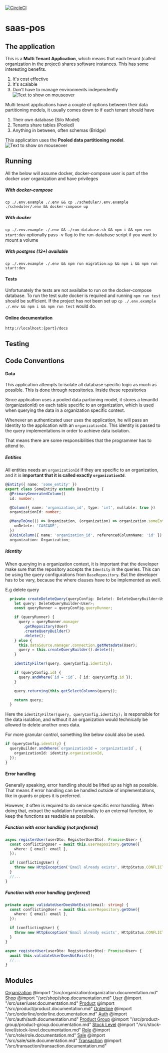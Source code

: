 [![CircleCI](https://dl.circleci.com/status-badge/img/gh/JonasGroenbek/shops-service/tree/main.svg?style=svg)](https://dl.circleci.com/status-badge/redirect/gh/JonasGroenbek/shops-service/tree/main)

# saas-pos

## The application

This is a **Multi Tenant Application**, which means that each tenant (called organization in the project) shares software instances. This has some interesting benefits.

1. It's cost effective
2. It's scalable
3. Don't have to manage environments independently
   ![](/assets/single_multi_tenant.png 'Text to show on mouseover')

Multi tenant applications have a couple of options between their data partitioning models, it usually comes down to if each tenant should have

1. Their own database (Silo Model)
2. Tenants share tables (Pooled)
3. Anything in between, often schemas (Bridge)

This application uses the **Pooled data partitioning model**.
![](/assets/partitioning_models.png 'Text to show on mouseover')

## Running

All the below will assume docker, docker-compose user is part of the docker user organization and have privileges

##### With docker-compose

`cp ./.env.example ./.env && cp ./scheduler/.env.example ./scheduler/.env && docker-compose up`

##### With docker

`cp ./.env.example ./.env && ./run-database.sh && npm i && npm run start:dev` optionally pass -v flag to the run-database script if you want to mount a volume

##### With postgres (13+) available

`cp ./.env.example ./.env && npm run migration:up && npm i && npm run start:dev`

#### Tests

Unfortunately the tests are not availalbe to run on the docker-compose database. To run the test suite docker is required and running `npm run test` should be sufficient. If the project has not been set up `cp ./.env.example ./.env && npm i && npm run test` would do.

#### Online documentation

`http://localhost:{port}/docs`

## Testing

## Code Conventions

#### Data

This application attempts to isolate all database specific logic as much as possible. This is done through repositories. Inside these repositories

Since application uses a pooled data partioning model, it stores a tenantId (organizationId) on each table specific to an organization, which is used when querying the data in a organization specific context.

Whenever an authenticated user uses the application, he will pass an Identity to the application with an `organizationId`. This identity is passed to the query implementations in order to achieve data isolation.

That means there are some responsibilities that the programmer has to attend to.

##### Entities

All entities needs an `organizationId` if they are specific to an organization, and it is **important that it is called exactly `organizationId`**.

```ts
@Entity({ name: 'some_entity' })
export class SomeEntity extends BaseEntity {
  @PrimaryGeneratedColumn()
  id: number;

  @Column({ name: 'organization_id', type: 'int', nullable: true })
  organizationId: number;

  @ManyToOne(() => Organization, (organization) => organization.someEntities, {
    onDelete: 'CASCADE',
  })
  @JoinColumn({ name: 'organization_id', referencedColumnName: 'id' })
  organization: Organization;
```

##### Identity

When querying in a organization context, it is important that the developer make sure that the repository accepts the `Identity` in the queries. This can be using the query configurations from `BaseRepository`. But the developer has to be vary, because the where clauses have to be implemented as well.

E.g delete query

```ts
  private createDeleteQuery(queryConfig: Delete): DeleteQueryBuilder<User> {
    let query: DeleteQueryBuilder<User>;
    const queryRunner = queryConfig.queryRunner;

    if (queryRunner) {
      query = queryRunner.manager
        .getRepository(User)
        .createQueryBuilder()
        .delete();
    } else {
      this.dataSource.manager.connection.getMetadata(User);
      query = this.createQueryBuilder().delete();
    }

    identityFilter(query, queryConfig.identity);

    if (queryConfig.id) {
      query.andWhere(`id = :id`, { id: queryConfig.id });
    }

    query.returning(this.getSelectColumns(query));

    return query;
  }
```

Here the `identityFilter(query, queryConfig.identity);` is responsible for the data isolation, and without it an organization would technically be allowed to delete another ones data.

For more granular control, something like below could also be used.

```ts
if (queryConfig.identity) {
  queryBuilder.andWhere(`organizationId = :organizationId`, {
    organizationId: identity.organizationId,
  });
}
```

#### Error handling

Generally speaking, error handling should be lifted up as high as possible. That means if error handling can be handled outside of implementations, like in guards or pipes it is preferred.

However, it often is required to do service specific error handling. When doing that, extract the validation functionality to an external funciton, to keep the functions as readable as possible.

##### Function with error handling (not preferred)

```ts
async registerUser(userDto: RegisterUserDto): Promise<User> {
  const conflictingUser = await this.userRepository.getOne({
    where: { email: email },
  });

  if (conflictingUser) {
    throw new HttpException('Email already exists', HttpStatus.CONFLICT);
  }
  //...
}
```

##### Function with error handling (preferred)

```ts
private async validateUserDoesNotExist(email: string) {
  const conflictingUser = await this.userRepository.getOne({
    where: { email: email },
  });

  if (conflictingUser) {
    throw new HttpException('Email already exists', HttpStatus.CONFLICT);
  }
}

async registerUser(userDto: RegisterUserDto): Promise<User> {
  await this.validateUserDoesNotExist();
  //...
}
```

## Modules

[Organization](/src/organization/organization.documentation.md)
@import "/src/organization/organization.documentation.md"
[Shop](/src/shop/shop.documentation.md)
@import "/src/shop/shop.documentation.md"
[User](/src/user/user.documentation.md)
@import "/src/user/user.documentation.md"
[Product](/src/product/product.documentation.md)
@import "/src/product/product.documentation.md"
[Orderline](/src/orderline/orderline.documentation.md)
@import "/src/orderline/orderline.documentation.md"
[Auth](/src/auth/auth.documentation.md)
@import "/src/auth/auth.documentation.md"
[Product Group](/src/product-group/product-group.documentation.md)
@import "/src/product-group/product-group.documentation.md"
[Stock Level](/src/stock-level/stock-level.documentation.md)
@import "/src/stock-level/stock-level.documentation.md"
[Role](/src/role/role.documentation.md)
@import "/src/role/role.documentation.md"
[Sale](/src/sale/sale.documentation.md)
@import "/src/sale/sale.documentation.md"
[Transaction](/src/transaction/transaction.documentation.md)
@import "/src/transaction/transaction.documentation.md"

